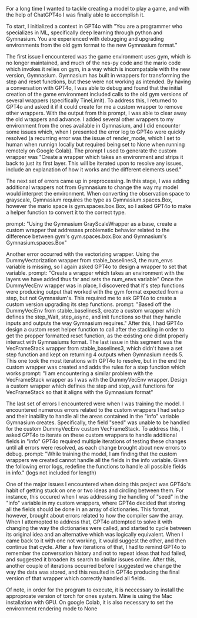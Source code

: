 For a long time I wanted to tackle creating a model to play a game, and with the help of ChatGPT4o I was finally able to accomplish it.


To start, I initialized a context in GPT4o with "You are a programmer who specializes in ML, specifically deep learning through python and Gymnasium. You are experienced with debugging and upgrading environments from the old gym format to the new Gymnasium format."


The first issue I encountered was the game environment uses gym, which is no longer maintained, and much of the nes-py code and the mario code which invokes it relies on gym, in a way which is incompatable with the new version, Gymnasium.
Gymnasium has built in wrappers for transforming the step and reset functions, but these were not working as intended.
By having a conversation with GPT4o, I was able to debug and found that the initial creation of the game environment included calls to the old gym versions of several wrappers (specifically TineLimit).
To address this, I returned to GPT4o and asked it if it could create for me a custom wrapper to remove other wrappers. With the output from this prompt, I was able to clear away the old wrappers and advance.
I added several other wrappers to my environment from the ones available in Gymnasium, and I did encounter some issues which, when I presented the error log to GPT4o were quickly resolved (a recurring error was the issue of render_mode, which I set to human when runnign locally but required being set to None when running remotely on Google Colab).
The prompt I used to generate the custom wrapper was "Create a wrapper which takes an environment and strips it back to just its first layer. This will be iterated upon to resolve any issues, include an explanation of how it works and the different elements used."


The next set of errors came up in preprocessing. In this stage, I was adding additional wrappers not from Gymnasium to change the way my model would interpret the environment.
When converting the observation space to grayscale, Gymnasium requires the type as Gymnasium.spaces.Box, however the mario space is gym.spaces.box.Box, so I asked GPT4o to make a helper function to convert it to the correct type.


prompt: "Using the Gymnasium GrayScaleWrapper as a base, create a custom wrapper that addresses problematic behavior related to the difference between gym's gym.spaces.box.Box and Gymnasium's Gymnasium.spaces.Box"


Another error occurred with the vectorizing wrapper. Using the DummyVectorization wrapper from stable_baselines3, the num_envs variable is missing, so I again asked GPT4o to design a wrapper to set that variable.
prompt: "Create a wrapper which takes an environment with the layers we have added thus far and sets the num_envs variable"
Once the DummyVecEnv wrapper was in place, I discovered that it's step functions were producing output that worked with the gym format expected from a step, but not Gymnasium's. This required me to ask GPT4o to create a custom version upgrading its step functions.
prompt: "Based off the DummyVecEnv from stable_baselines3, create a custom wrapper which defines the step_Wait, step_async, and init functions so that they handle inputs and outputs the way Gymnasium requires."
After this, I had GPT4o design a custom reset helper function to call after the stacking in order to get the propper formatted reset function, as the existing one didnt properly interact with Gymnasiums format.
The last issue in this segment was the VecFrameStack wrapper from stable_baselines3, which didn't have a set step function and kept on returning 4 outputs when Gymnasium needs 5. This one took the most iterations with GPT4o to resolve, but in the end the custom wrapper was created and adds the rules for a step function which works
prompt: "I am encountering a similar problem with the VecFrameStack wrapper as I was with the DummyVecEnv wrapper. Design a custom wrapper which defines the step and step_wait functions for VecFrameStack so that it aligns with the Gymnasium format"

The last set of errors I encountered were when I was training the model.
I encountered numerous errors related to the custom wrappers I had setup and their inability to handle all the areas contained in the "info" variable Gymnasium creates.
Specifically, the field "seed" was unable to be handled for the custom DummyVecEnv custom VecFrameStack.
To address this, I asked GPT4o to iterate on these custom wrappers to handle additional fields in "info"
GPT4o required multiple iterations of testing these changes until all errors were resolved, as each change brought about new errors to debug.
prompt: "While training the model, I am finding that the custom wrappers we created cannot handle all the fields in the info variable. Given the following error logs, redefine the functions to handle all possible fields in info." (logs not included for length)

One of the major issues I encountered when doing this project was GPT4o's habit of getting stuck on one or two ideas and circling between them. 
For instance, this occured when I was addressing the handling of "seed" in the "info" variable in my custom wrappers, where GPT4o decided that storing all the fields should be done in an array of dictionaries. This format, however, brought about errors related to how the compiler saw the array. When I attemopted to address that, GPT4o attempted to solve it with changing the way the dictionaries were called, and started to cycle between its original idea and an alternative which was logically equivalent. When I came back to it with one not working, it would suggest the other, and then continue that cycle. After a few iterations of that, I had to remind GPT4o to remember the conversation history and not to repeat ideas that had failed, and suggested it broaden its search to similar issues online. After this, another couple of iterations occurred before I suggested we change the way the data was stored, and this resulted in GPT4o producing the final version of that wrapper which correctly handled all fields.

Of note, in order for the program to execute, it is neccessary to install the approproate version of torch for ones system. Mine is using the Mac installation with GPU.
On google Colab, it is also necessary to set the environment rendering mode to None
